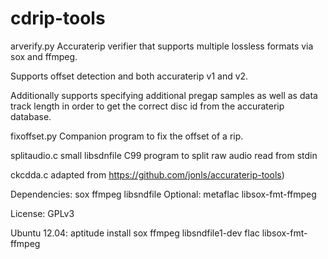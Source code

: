 cdrip-tools
===========

arverify.py
  Accuraterip verifier that supports multiple lossless formats via
  sox and ffmpeg.

  Supports offset detection and both accuraterip v1 and v2.

  Additionally supports specifying additional pregap samples
  as well as data track length in order to get the correct disc id
  from the accuraterip database.

fixoffset.py
  Companion program to fix the offset of a rip.

splitaudio.c
  small libsdnfile C99 program to split raw audio read from stdin

ckcdda.c
  adapted from https://github.com/jonls/accuraterip-tools)

Dependencies:
  sox ffmpeg libsndfile
Optional:
  metaflac libsox-fmt-ffmpeg

License:
  GPLv3

Ubuntu 12.04:
  aptitude install sox ffmpeg libsndfile1-dev flac libsox-fmt-ffmpeg
